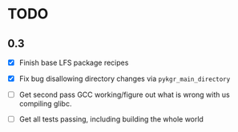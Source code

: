 # TODO

## 0.3

- [X] Finish base LFS package recipes

- [X] Fix bug disallowing directory changes via 
  `pykgr_main_directory`
  
- [ ] Get second pass GCC working/figure out 
  what is wrong with us compiling glibc.
  
- [ ] Get all tests passing, including building 
  the whole world